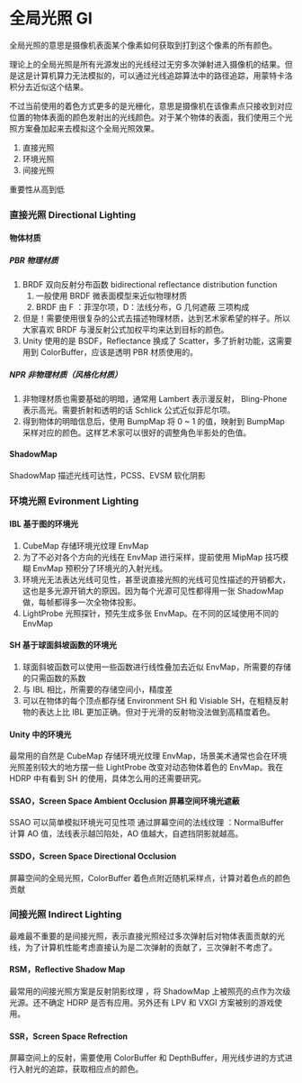 # 全局光照 GI

全局光照的意思是摄像机表面某个像素如何获取到打到这个像素的所有颜色。

理论上的全局光照是所有光源发出的光线经过无穷多次弹射进入摄像机的结果。但是这是计算机算力无法模拟的，可以通过光线追踪算法中的路径追踪，用蒙特卡洛积分去近似这个结果。

不过当前使用的着色方式更多的是光栅化，意思是摄像机在该像素点只接收到对应位置的物体表面的颜色发射出的光线颜色。对于某个物体的表面，我们使用三个光照方案叠加起来去模拟这个全局光照效果。

1. 直接光照
2. 环境光照
3. 间接光照

重要性从高到低

###  直接光照 Directional Lighting

#### 物体材质

##### PBR 物理材质

1. BRDF 双向反射分布函数 bidirectional reflectance distribution function
    1. 一般使用 BRDF 微表面模型来近似物理材质
    2. BRDF 由 F ：菲涅尔项，D：法线分布，G 几何遮蔽 三项构成
2. 但是！需要使用很复杂的公式去描述物理材质，达到艺术家希望的样子。所以大家喜欢 BRDF 与漫反射公式加权平均来达到目标的颜色。
3. Unity 使用的是 BSDF，Reflectance 换成了 Scatter，多了折射功能，这需要用到 ColorBuffer，应该是透明 PBR 材质使用的。

##### NPR 非物理材质（风格化材质）

1. 非物理材质也需要基础的明暗，通常用 Lambert 表示漫反射， Bling-Phone 表示高光。需要折射和透明的话 Schlick 公式近似菲尼尔项。
2. 得到物体的明暗信息后，使用 BumpMap 将 0 ~ 1 的值，映射到 BumpMap 采样对应的颜色。这样艺术家可以很好的调整角色半影处的色值。

#### ShadowMap

ShadowMap 描述光线可达性，PCSS、EVSM 软化阴影

### 环境光照  Evironment Lighting

#### IBL 基于图的环境光

1. CubeMap 存储环境光纹理 EnvMap
2. 为了不必对各个方向的光线在 EnvMap 进行采样，提前使用 MipMap 技巧模糊 EnvMap 预积分了环境光的入射光线。
3. 环境光无法表达光线可见性，甚至说直接光照的光线可见性描述的开销都大，这也是多光源开销大的原因。因为每个光源可见性都得用一张 ShadowMap 做，每帧都得多一次全物体投影。
4. LightProbe 光照探针，预先生成多张 EnvMap。在不同的区域使用不同的 EnvMap

#### SH 基于球面斜坡函数的环境光

1. 球面斜坡函数可以使用一些函数进行线性叠加去近似 EnvMap，所需要的存储的只需函数的系数
2. 与 IBL 相比，所需要的存储空间小，精度差
3. 可以在物体的每个顶点都存储 Environment SH 和 Visiable SH，在粗糙反射物的表达上比 IBL 更加正确。但对于光滑的反射物没法做到高精度着色。

#### Unity 中的环境光

最常用的自然是 CubeMap 存储环境光纹理 EnvMap，场景美术通常也会在环境光照差别较大的地方摆一些 LightProbe 改变对动态物体着色的 EnvMap。我在 HDRP 中有看到 SH 的使用，具体怎么用的还需要研究。

#### SSAO，Screen Space Ambient Occlusion 屏幕空间环境光遮蔽

SSAO 可以简单模拟环境光可见性项
通过屏幕空间的法线纹理 ：NormalBuffer 计算 AO 值，法线表示越凹陷处，AO 值越大，自遮挡阴影就越高。

#### SSDO，Screen Space Directional Occlusion

屏幕空间的全局光照，ColorBuffer 着色点附近随机采样点，计算对着色点的颜色贡献

### 间接光照 Indirect Lighting

最难最不重要的是间接光照，表示直接光照经过多次弹射后对物体表面贡献的光线，为了计算机性能考虑直接认为是二次弹射的贡献了，三次弹射不考虑了。

#### RSM，Reflective Shadow Map

最常用的间接光照方案是反射阴影纹理 ，将 ShadowMap 上被照亮的点作为次级光源。还不确定 HDRP 是否有应用。另外还有 LPV 和 VXGI 方案被别的游戏使用。

#### SSR，Screen Space Refrection

屏幕空间上的反射，需要使用 ColorBuffer 和 DepthBuffer，用光线步进的方式进行入射光的追踪，获取相应点的颜色。 